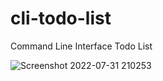 # cli-todo-list
Command Line Interface Todo List 

![Screenshot 2022-07-31 210253](https://user-images.githubusercontent.com/94710449/182053881-5d143d1f-852a-49f1-89a1-8987788e14f2.png)
